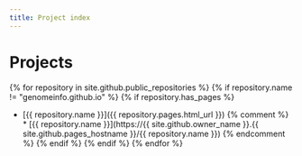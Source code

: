 ```yaml
---
title: Project index
---
```

# Projects

{% for repository in site.github.public_repositories %}
  {% if repository.name != "genomeinfo.github.io" %}
  {% if repository.has_pages %}
  * [{{ repository.name }}]({{ repository.pages.html_url }})
{% comment %}  * [{{ repository.name }}](https://{{ site.github.owner_name }}.{{ site.github.pages_hostname }}/{{ repository.name }}) {% endcomment %}
  {% endif %}
  {% endif %}
{% endfor %}

